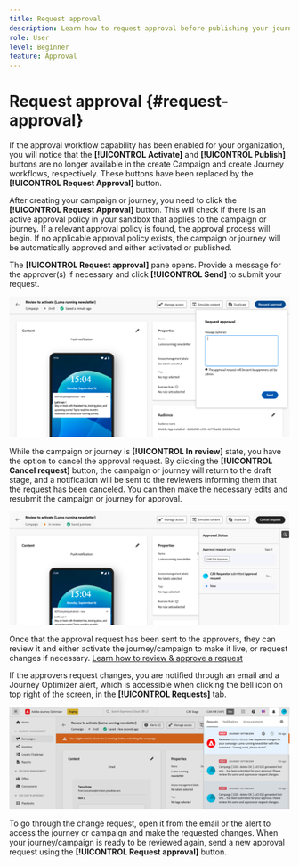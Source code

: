 ```yaml
---
title: Request approval
description: Learn how to request approval before publishing your journeys & campaigns.
role: User
level: Beginner
feature: Approval
---
```


# Request approval {#request-approval}

If the approval workflow capability has been enabled for your organization, you will notice that the **[!UICONTROL Activate]** and **[!UICONTROL Publish]** buttons are no longer available in the create Campaign and create Journey workflows, respectively. These buttons have been replaced by the **[!UICONTROL Request Approval]** button.

After creating your campaign or journey, you need to click the **[!UICONTROL Request Approval]** button. This will check if there is an active approval policy in your sandbox that applies to the campaign or journey. If a relevant approval policy is found, the approval process will begin. If no applicable approval policy exists, the campaign or journey will be automatically approved and either activated or published.

The **[!UICONTROL Request approval]** pane opens. Provide a message for the approver(s) if necessary and click **[!UICONTROL Send]** to submit your request.

![](assets/approval-request.png)

While the campaign or journey is **[!UICONTROL In review]** state, you have the option to cancel the approval request. By clicking the **[!UICONTROL Cancel request]** button, the campaign or journey will return to the draft stage, and a notification will be sent to the reviewers informing them that the request has been canceled. You can then make the necessary edits and resubmit the campaign or journey for approval.

![](assets/approval-cancel.png)

Once that the approval request has been sent to the approvers, they can review it and either activate the journey/campaign to make it live, or request changes if necessary. [Learn how to review & approve a request](review-approve-request.md)

If the approvers request changes, you are notified through an email and a Journey Optimizer alert, which is accessible when clicking the bell icon on top right of the screen, in the **[!UICONTROL Requests]** tab.

![](assets/changes-requested.png)

To go through the change request, open it from the email or the alert to access the journey or campaign and make the requested changes. When your journey/campaign is ready to be reviewed again, send a new approval request using the **[!UICONTROL Request approval]** button.

